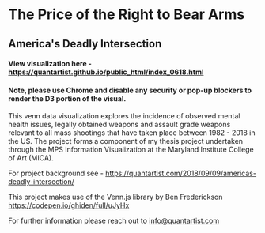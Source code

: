 
# The Price of the Right to Bear Arms
## America's Deadly Intersection

#### View visualization here - https://quantartist.github.io/public_html/index_0618.html
#### Note, please use Chrome and disable any security or pop-up blockers to render the D3 portion of the visual.

This venn data visualization explores the incidence of observed mental health issues, legally obtained weapons and assault grade weapons relevant to all mass shootings that have taken place between 1982 - 2018 in the US. The project forms a component of my thesis project undertaken through the MPS Information Visualization at the Maryland Institute College of Art (MICA).

For project background see - https://quantartist.com/2018/09/09/americas-deadly-intersection/

This project makes use of the Venn.js library by Ben Frederickson https://codepen.io/ghiden/full/uJyHx

For further information please reach out to info@quantartist.com

